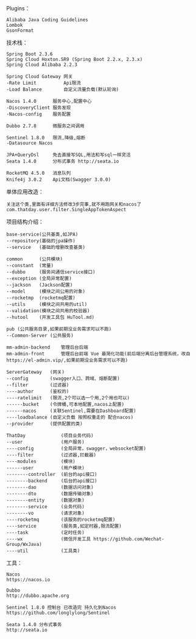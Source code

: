 Plugins：

    Alibaba Java Coding Guidelines
    Lombok
    GsonFormat
    
技术栈：

	Spring Boot 2.3.6
	Spring Cloud Hoxton.SR9 (Spring Boot 2.2.x, 2.3.x)
	Spring Cloud Alibaba 2.2.3

	Spring Cloud Gateway 网关
	-Rate Limit          Api限流
	-Load Balance        自定义流量负载(默认轮询)

	Nacos 1.4.0      服务中心,配置中心
	-DiscoveryClient 服务发现
	-Nacos-config    服务配置

    Dubbo 2.7.8      微服务之间调用

	Sentinel 1.8.0   限流,降级,熔断
	-Datasource Nacos
	
	JPA+QueryDsl     免去直接写SQL,用法和写sql一样灵活
	Seata 1.4.0      分布式事务 http://seata.io

	RocketMQ 4.5.0   消息队列
	Knife4j 3.0.2    Api文档(Swagger 3.0.0)

单体应用改造：

	关注这个类,里面有详细方法修改3步完事,就不用跑网关和nacos了
	com.thatday.user.filter.SingleAppTokenAspect

项目结构介绍：

    base-service(公共基类,如JPA)
    --repository(基础的jpa操作)
    --service   (基础的增删改查基类)

	common      (公共模块)
	--constant  (常量)
	--dubbo     (服务间通信service接口)
	--exception (全局异常配置)
	--jackson   (Jackson配置)
	--model     (模块之间公用的对象)
	--rocketmp  (rocketmq配置)
	--utils     (模块之间共用的util)
	--validation(模块之间共用的校验器)
	--hutool    (开发工具包 HuTool.md)

	pub (公共服务目录,如果前期没业务需求可以不跑)
	--Common-Server (公共服务)

	mm-admin-backend    管理后台后端
	mm-admin-front      管理后台前端 Vue 最简化功能(前后端分离后台管理系统，改自https://el-admin.vip/,如果前期没业务需求可以不跑)

	ServerGateway   (网关)
	--config        (swagger入口、跨域、熔断配置)
	--filter        (过滤器)
	----author      (鉴权的)
	----ratelimit   (限流,2个可以选一个用,2个用也可以)
	------bucket    (令牌桶,可本地配置,nacos上配置)
	------nacos     (关联Sentinel,需要在Dashboard配置)
	----loadbalance (自定义负载 按照权重走的 配合nacos)
	--provider      (提供配置的类)

	ThatDay             (项目业务代码)
	--user              (用户服务)
	----config          (全局异常，swagger，websocket配置)
	----filter          (过滤器,拦截器)
	----modules         (模块)
	------user          (用户模块)
	--------controller  (前台的api接口)
	--------backend     (后台的api接口)
	--------dao         (数据访问对象)
	--------dto         (数据传输对象)
	--------entity      (数据对象)
	--------service     (业务代码)
	--------vo          (请求对象)
	----rocketmq        (该服务的rocketmq配置)
	----service         (服务类,如定时器,限流配置)
	----task            (定时任务)
	----wx              (微信开发工具 https://github.com/Wechat-Group/WxJava)
	----util            (工具类)

工具：
    
    Nacos
    https://nacos.io
    
    Dubbo
    http://dubbo.apache.org
    
    Sentinel 1.8.0 控制台 已改造完 持久化到Nacos    
    https://github.com/longlylong/Sentinel
    
    Seata 1.4.0 分布式事务 
    http://seata.io
